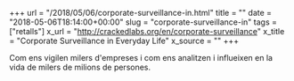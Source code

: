 +++
url = "/2018/05/06/corporate-surveillance-in.html"
title = ""
date = "2018-05-06T18:14:00+00:00"
slug = "corporate-surveillance-in"
tags = ["retalls"]
x_url = "http://crackedlabs.org/en/corporate-surveillance"
x_title = "Corporate Surveillance in Everyday Life"
x_source = ""
+++


Com ens vigilen milers d'empreses i com ens  analitzen i influeixen en la vida de milers de milions de persones.

